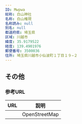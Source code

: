 ```yaml
---
ID: Mwpwa
総称: 白山神社
名称: 白山権現
名称読み: null
別名: null
都道府県: 埼玉県
区域: 川越市
緯度: 35.9179522
経度: 139.4901976
郵便番号: 3500036
住所: 埼玉県川越市小仙波町１丁目１９−２
---
```


## その他

### 参考URL

| URL | 説明          |
| --- | ------------- |
|     | OpenStreetMap |
